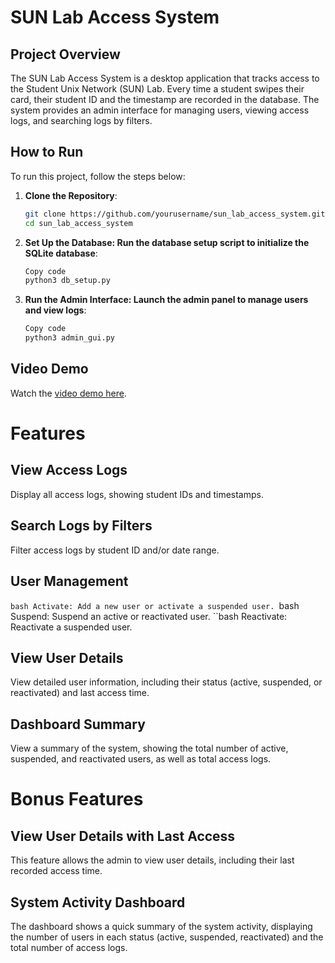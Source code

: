 # SUN Lab Access System

## Project Overview
The SUN Lab Access System is a desktop application that tracks access to the Student Unix Network (SUN) Lab. Every time a student swipes their card, their student ID and the timestamp are recorded in the database. The system provides an admin interface for managing users, viewing access logs, and searching logs by filters.

## How to Run
To run this project, follow the steps below:

1. **Clone the Repository**:
   ```bash
   git clone https://github.com/yourusername/sun_lab_access_system.git
   cd sun_lab_access_system

2. **Set Up the Database: Run the database setup script to initialize the SQLite database**:
   ```bash
   Copy code
   python3 db_setup.py

3. **Run the Admin Interface: Launch the admin panel to manage users and view logs**:
   ```bash
   Copy code
   python3 admin_gui.py

## Video Demo
Watch the [video demo here](https://drive.google.com/file/d/1kSvmlgab_1EYOZODGHkHTAmitF8GqUf4/view?usp=sharing).

# Features

## View Access Logs
Display all access logs, showing student IDs and timestamps.
## Search Logs by Filters
Filter access logs by student ID and/or date range.
## User Management
   ``bash
   Activate: Add a new user or activate a suspended user.
   ``bash
   Suspend: Suspend an active or reactivated user.
   ``bash
   Reactivate: Reactivate a suspended user.
## View User Details
View detailed user information, including their status (active, suspended, or reactivated) and last access time.
## Dashboard Summary
View a summary of the system, showing the total number of active, suspended, and reactivated users, as well as total access logs.
# Bonus Features

## View User Details with Last Access
This feature allows the admin to view user details, including their last recorded access time.
## System Activity Dashboard
The dashboard shows a quick summary of the system activity, displaying the number of users in each status (active, suspended, reactivated) and the total number of access logs.


